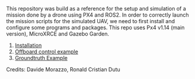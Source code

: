 This repository was build as a reference for the setup and simulation of a mission done by a drone using PX4 and ROS2. In order to correctly launch the mission scripts for the simulated UAV, we need to first install and configure some programs and packages.
This repo uses Px4 v1.14 (main version), MicroXRCE and Gazebo Garden.

1. [Installation](offboard_ws/README.md) 
2. [Offboard control example](src/px4_offboard/README.md)
3. [Groundtruth Example](gz_groundtruth/README.md)

Credits: Davide Morazzo, Ronald Cristian Dutu

